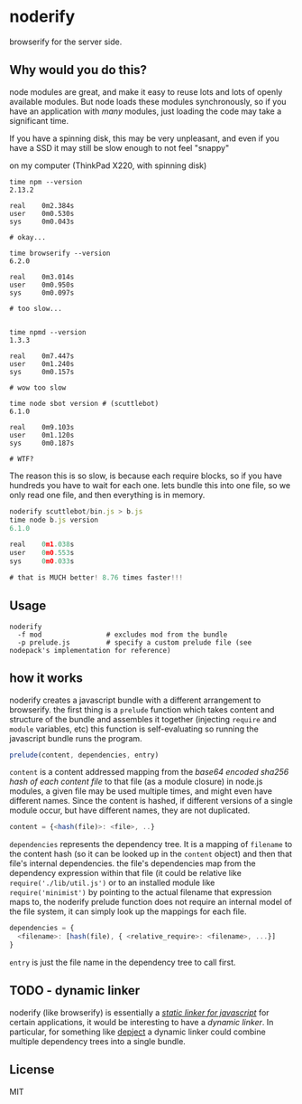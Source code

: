 # noderify

browserify for the server side.

## Why would you do this?

node modules are great,
and make it easy to reuse lots and lots of openly available modules.
But node loads these modules synchronously, so if you have an application
with _many_ modules, just loading the code may take a significant time.

If you have a spinning disk, this may be very unpleasant,
and even if you have a SSD it may still be slow enough to not feel "snappy"

on my computer (ThinkPad X220, with spinning disk)

```
time npm --version
2.13.2

real    0m2.384s
user    0m0.530s
sys     0m0.043s

# okay...

time browserify --version
6.2.0

real    0m3.014s
user    0m0.950s
sys     0m0.097s

# too slow...


time npmd --version
1.3.3

real    0m7.447s
user    0m1.240s
sys     0m0.157s

# wow too slow

time node sbot version # (scuttlebot)
6.1.0

real    0m9.103s
user    0m1.120s
sys     0m0.187s

# WTF?

```

The reason this is so slow, is because each require blocks,
so if you have hundreds you have to wait for each one.
lets bundle this into one file, so we only read one file, and
then everything is in memory.

``` js
noderify scuttlebot/bin.js > b.js
time node b.js version
6.1.0

real    0m1.038s
user    0m0.553s
sys     0m0.033s

# that is MUCH better! 8.76 times faster!!!
```

## Usage

```
noderify
  -f mod                # excludes mod from the bundle
  -p prelude.js         # specify a custom prelude file (see nodepack's implementation for reference)

```

## how it works

noderify creates a javascript bundle with a different arrangement to browserify.
the first thing is a `prelude` function which takes content and structure
of the bundle and assembles it together (injecting `require` and `module` variables, etc)
this function is self-evaluating so running the javascript bundle runs the program.

``` js
prelude(content, dependencies, entry)
```

`content` is a content addressed mapping from the _base64 encoded sha256 hash of each content file_ to that file (as a module closure)
in node.js modules, a given file may be used multiple times,
and might even have different names. Since the content is hashed,
if different versions of a single module occur, but have different names,
they are not duplicated.

``` js
content = {<hash(file)>: <file>, ..}
```

`dependencies` represents the dependency tree. It is a mapping of
`filename` to the content hash (so it can be looked up in the `content` object)
and then that file's internal dependencies. the file's dependencies
map from the dependency expression within that file (it could be relative
like `require('./lib/util.js')` or to an installed module like `require('minimist')`
by pointing to the actual filename that expression maps to, the noderify
prelude function does not require an internal model of the file system,
it can simply look up the mappings for each file.

``` js
dependencies = {
  <filename>: [hash(file), { <relative_require>: <filename>, ...}]
}
```

`entry` is just the file name in the dependency tree to call first.

## TODO - dynamic linker

noderify (like browserify) is essentially a [_static linker for javascript_](https://en.wikipedia.org/wiki/Static_library)
for certain applications, it would be interesting to have a _dynamic linker_.
In particular, for something like [depject](https://github.com/dominictarr/depject)
a dynamic linker could combine multiple dependency trees into a single bundle.

## License

MIT



